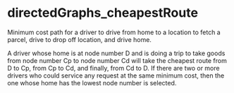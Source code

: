 # directedGraphs_cheapestRoute
Minimum cost path for a driver to drive from home to a location to fetch a parcel, drive to drop off location, and drive home.

A driver whose home is at node number D and is doing a trip to take goods from node number Cp to node number Cd will take the cheapest route from D to Cp, from Cp to Cd, and finally, from Cd to D.
If there are two or more drivers who could service any request at the same minimum cost, then the one whose home has the lowest node number is selected.
